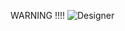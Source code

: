 WARNING !!!!
![Designer](https://github.com/user-attachments/assets/bc09e273-429e-4a94-b206-4133c16c9556)

